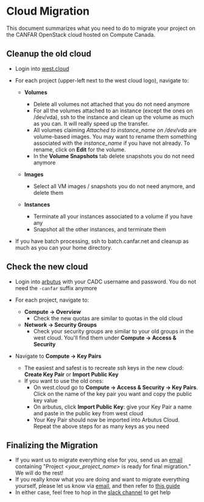 # Cloud Migration

This document summarizes what you need to do to migrate your project on the CANFAR OpenStack cloud hosted on Compute Canada.

## Cleanup the old cloud
   - Login into [west.cloud](https://west.cloud.computecanada.ca/)
   - For each project (upper-left next to the west cloud logo), navigate to:
	   - **Volumes**
		   - Delete all volumes not attached that you do not need anymore
		   - For all the volumes attached to an instance (except the ones on /dev/vda), ssh to the instance and clean up the volume as much as you can. It will really speed up the transfer. 
		   - All volumes claiming *Attached to instance_name on /dev/vda* are volume-based images. You may want to rename them something associated with the *instance_name* if you have not already. To rename, click on **Edit** for the volume.
		   - In the **Volume Snapshots** tab delete snapshots you do not need anymore

	   - **Images**
		   - Select all VM images / snapshots you do not need anymore, and delete them

	   - **Instances**
		   - Terminate all your instances associated to a volume if you have any
		   - Snapshot all the other instances, and terminate them
		   
   - If you have batch processing, ssh to batch.canfar.net and cleanup as much as you can your home directory.


## Check the new cloud
   - Login into [arbutus](https://arbutus-canfar.cloud.computecanada.ca/) with your CADC username and password. You do not need the `-canfar` suffix anymore
   - For each project, navigate to:
	 - **Compute -> Overview** 
	 	- Check the new quotas are similar to quotas in the old cloud
	 - **Network -> Security Groups**
	 	- Check your security groups are similar to your old groups in the west cloud. You'll find them under **Compute -> Access & Security**
	 
   - Navigate to **Compute -> Key Pairs**
	 - The easiest and safest is to recreate ssh keys in the new cloud: **Create Key Pair** or **Import Public Key**
	 - If you want to use the old ones:
		 - On west.cloud go to **Compute -> Access & Security -> Key Pairs**. Click on the name of the key pair you want and copy the public key value
		 - On arbutus, click **Import Public Key**: give your Key Pair a name and paste in the public key from west cloud
		 - Your Key Pair should now be imported into Arbutus Cloud. Repeat the above steps for as many keys as you need

## Finalizing the Migration
- If you want us to migrate everything else for you, send us an [email](mailto:support@canfar.net) containing "Project \<*your_project_name*\> is ready for final migration." We will do the rest!
- If you really know what you are doing and want to migrate everything yourself, please let us know via [email](mailto:support@canfar.net), and then refer to [this guide](https://docs.computecanada.ca/wiki/Arbutus_Migration_Guide)
- In either case, feel free to hop in the [slack channel](http://www.canfar.net/slack) to get help
